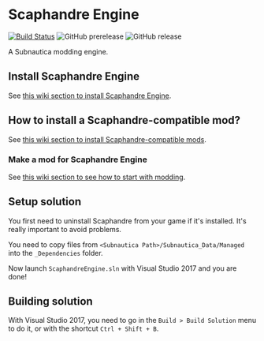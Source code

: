 # Scaphandre Engine

[![Build Status](https://travis-ci.com/norech/scaphandre-engine.svg?branch=master)](https://travis-ci.com/norech/scaphandre-engine) ![GitHub prerelease](https://img.shields.io/github/release-pre/norech/scaphandre-engine.svg?label=latest%20prerelease) ![GitHub release](https://img.shields.io/github/release/norech/scaphandre-engine.svg?label=latest%20release)

A Subnautica modding engine.

## Install Scaphandre Engine
See [this wiki section to install Scaphandre Engine](https://github.com/Norech/scaphandre-engine/wiki/Getting-Started#install-scaphandre-engine).


## How to install a Scaphandre-compatible mod?
See [this wiki section to install Scaphandre-compatible mods](https://github.com/Norech/scaphandre-engine/wiki/Getting-Started#how-to-install-a-scaphandre-compatible-mod).

### Make a mod for Scaphandre Engine
See [this wiki section to see how to start with modding](https://github.com/Norech/scaphandre-engine/wiki/Getting-Started#create-your-first-mod).

## Setup solution
You first need to uninstall Scaphandre from your game if it's installed. It's really important to avoid problems.

You need to copy files from `<Subnautica Path>/Subnautica_Data/Managed` into the `_Dependencies` folder.

Now launch `ScaphandreEngine.sln` with Visual Studio 2017 and you are done!

## Building solution
With Visual Studio 2017, you need to go in the `Build > Build Solution` menu to do it, or with the shortcut `Ctrl + Shift + B`.
